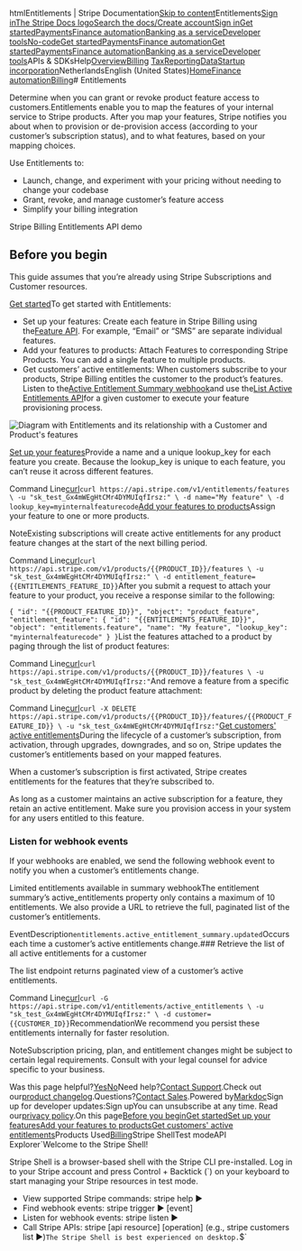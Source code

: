 htmlEntitlements | Stripe Documentation[Skip to content](#main-content)Entitlements[Sign in](https://dashboard.stripe.com/login?redirect=https%3A%2F%2Fdocs.stripe.com%2Fbilling%2Fentitlements)[The Stripe Docs logo](/)[Search the docs/](#)[Create account](https://dashboard.stripe.com/register/billing)[Sign in](https://dashboard.stripe.com/login?redirect=https%3A%2F%2Fdocs.stripe.com%2Fbilling%2Fentitlements)[Get started](/get-started)[Payments](/payments)[Finance automation](/finance-automation)[Banking as a service](/financial-services)[Developer tools](/development)[No-code](/no-code)[Get started](/get-started)[Payments](/payments)[Finance automation](/finance-automation)[](#)[Get started](/get-started)[Payments](/payments)[Finance automation](/finance-automation)[Banking as a service](/financial-services)[Developer tools](/development)[](#)APIs & SDKsHelp[Overview](/docs/finance-automation)[Billing](#)
[Tax](#)[Reporting](#)[Data](#)[Startup incorporation](#)NetherlandsEnglish (United States)[](#)[](#)[Home](/docs)[Finance automation](/docs/finance-automation)[Billing](/docs/billing)# Entitlements

Determine when you can grant or revoke product feature access to customers.Entitlements enable you to map the features of your internal service to Stripe products. After you map your features, Stripe notifies you about when to provision or de-provision access (according to your customer’s subscription status), and to what features, based on your mapping choices.

Use Entitlements to:

- Launch, change, and experiment with your pricing without needing to change your codebase
- Grant, revoke, and manage customer’s feature access
- Simplify your billing integration

Stripe Billing Entitlements API demo

## Before you begin

This guide assumes that you’re already using Stripe Subscriptions and Customer resources.

[Get started](#how-it-works)To get started with Entitlements:

- Set up your features: Create each feature in Stripe Billing using the[Feature API](/api/entitlements/feature/object). For example, “Email” or “SMS” are separate individual features.
- Add your features to products: Attach Features to corresponding Stripe Products. You can add a single feature to multiple products.
- Get customers’ active entitlements: When customers subscribe to your products, Stripe Billing entitles the customer to the product’s features. Listen to the[Active Entitlement Summary webhook](#webhooks)and use the[List Active Entitlements API](/api/entitlements/active-entitlement/list)for a given customer to execute your feature provisioning process.

![Diagram with Entitlements and its relationship with a Customer and Product's features](https://b.stripecdn.com/docs-statics-srv/assets/entitlements-diagram.de0913d5f1a652c0576999c1746d3e75.svg)

[Set up your features](#setup)Provide a name and a unique lookup_key for each feature you create. Because the lookup_key is unique to each feature, you can’t reuse it across different features.

Command Line[curl](#)`curl https://api.stripe.com/v1/entitlements/features \
  -u "sk_test_Gx4mWEgHtCMr4DYMUIqfIrsz:" \
  -d name="My feature" \
  -d lookup_key=myinternalfeaturecode`[Add your features to products](#assign)Assign your feature to one or more products.

NoteExisting subscriptions will create active entitlements for any product feature changes at the start of the next billing period.

Command Line[curl](#)`curl https://api.stripe.com/v1/products/{{PRODUCT_ID}}/features \
  -u "sk_test_Gx4mWEgHtCMr4DYMUIqfIrsz:" \
  -d entitlement_feature={{ENTITLEMENTS_FEATURE_ID}}`After you submit a request to attach your feature to your product, you receive a response similar to the following:

`{
  "id": "{{PRODUCT_FEATURE_ID}}",
  "object": "product_feature",
  "entitlement_feature": {
    "id": "{{ENTITLEMENTS_FEATURE_ID}}",
    "object": "entitlements.feature",
    "name": "My feature",
    "lookup_key": "myinternalfeaturecode"
  }
}`List the features attached to a product by paging through the list of product features:

Command Line[curl](#)`curl https://api.stripe.com/v1/products/{{PRODUCT_ID}}/features \
  -u "sk_test_Gx4mWEgHtCMr4DYMUIqfIrsz:"`And remove a feature from a specific product by deleting the product feature attachment:

Command Line[curl](#)`curl -X DELETE https://api.stripe.com/v1/products/{{PRODUCT_ID}}/features/{{PRODUCT_FEATURE_ID}} \
  -u "sk_test_Gx4mWEgHtCMr4DYMUIqfIrsz:"`[Get customers' active entitlements](#entitlements)During the lifecycle of a customer’s subscription, from activation, through upgrades, downgrades, and so on, Stripe updates the customer’s entitlements based on your mapped features.

When a customer’s subscription is first activated, Stripe creates entitlements for the features that they’re subscribed to.

As long as a customer maintains an active subscription for a feature, they retain an active entitlement. Make sure you provision access in your system for any users entitled to this feature.

### Listen for webhook events

If your webhooks are enabled, we send the following webhook event to notify you when a customer’s entitlements change.

Limited entitlements available in summary webhookThe entitlement summary’s active_entitlements property only contains a maximum of 10 entitlements. We also provide a URL to retrieve the full, paginated list of the customer’s entitlements.

EventDescription`entitlements.active_entitlement_summary.updated`Occurs each time a customer’s active entitlements change.### Retrieve the list of all active entitlements for a customer

The list endpoint returns paginated view of a customer’s active entitlements.

Command Line[curl](#)`curl -G https://api.stripe.com/v1/entitlements/active_entitlements \
  -u "sk_test_Gx4mWEgHtCMr4DYMUIqfIrsz:" \
  -d customer={{CUSTOMER_ID}}`RecommendationWe recommend you persist these entitlements internally for faster resolution.

NoteSubscription pricing, plan, and entitlement changes might be subject to certain legal requirements. Consult with your legal counsel for advice specific to your business.

Was this page helpful?[Yes](#)[No](#)Need help?[Contact Support](https://support.stripe.com/).Check out our[product changelog](https://stripe.com/blog/changelog).Questions?[Contact Sales](https://stripe.com/contact/sales).Powered by[Markdoc](https://markdoc.dev)Sign up for developer updates:Sign upYou can unsubscribe at any time. Read our[privacy policy](https://stripe.com/privacy).On this page[Before you begin](#before-you-begin)[Get started](#how-it-works)[Set up your features](#setup)[Add your features to products](#assign)[Get customers' active entitlements](#entitlements)Products Used[Billing](/billing)Stripe ShellTest modeAPI Explorer[](https://stripe.com/docs/stripe-cli#install)`Welcome to the Stripe Shell!

Stripe Shell is a browser-based shell with the Stripe CLI pre-installed. Log in to your
Stripe account and press Control + Backtick (`) on your keyboard to start managing your Stripe
resources in test mode.

- View supported Stripe commands: stripe help ▶️
- Find webhook events: stripe trigger ▶️ [event]
- Listen for webhook events: stripe listen ▶
- Call Stripe APIs: stripe [api resource] [operation] (e.g., stripe customers list ▶️)`The Stripe Shell is best experienced on desktop.`$`